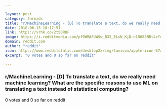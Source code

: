 ```yaml
---

layout: post
category: threads
title: "r/MachineLearning - [D] To translate a text, do we really need machine learning? What are the specific reasons to use ML on translating a text instead of statistical computing?"
date: 2018-06-13 18:17:51
link: https://vrhk.co/2t50RUF
image: https://i.redditmedia.com/pf9WMAFdWSw_B3I_ELsN_KjD-n1R688NRt4cYcXoCaw.jpg?s=d4f2791db95a8dbba3e1f145a857e396
domain: reddit.com
author: "reddit"
icon: https://www.redditstatic.com/desktop2x/img/favicon/apple-icon-57x57.png
excerpt: "0 votes and 0 so far on reddit"

---
```


### r/MachineLearning - [D] To translate a text, do we really need machine learning? What are the specific reasons to use ML on translating a text instead of statistical computing?

0 votes and 0 so far on reddit